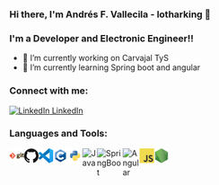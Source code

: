 ### Hi there, I'm Andrés F. Vallecila - lotharking 👋

### I'm a Developer and Electronic Engineer!!

- 🔭 I’m currently working on Carvajal TyS
- 🌱 I’m currently learning Spring boot and angular

### Connect with me:
[![LinkedIn](https://i.stack.imgur.com/gVE0j.png) LinkedIn](https://www.linkedin.com/in/andres-felipe-vallecilla-puentes/)

### Languages and Tools:

<img align="left" alt="Git" width="26px" src="https://raw.githubusercontent.com/github/explore/80688e429a7d4ef2fca1e82350fe8e3517d3494d/topics/git/git.png" />
<img align="left" alt="GitHub" width="26px" src="https://raw.githubusercontent.com/github/explore/78df643247d429f6cc873026c0622819ad797942/topics/github/github.png" />
<img align="left" alt="Visual Studio Code" width="26px" src="https://raw.githubusercontent.com/github/explore/80688e429a7d4ef2fca1e82350fe8e3517d3494d/topics/visual-studio-code/visual-studio-code.png" />
<img align="left" alt="C" width="26px" src="https://raw.githubusercontent.com/github/explore/80688e429a7d4ef2fca1e82350fe8e3517d3494d/topics/c/c.png" />
<img align="left" alt="Python" width="26px" src="https://raw.githubusercontent.com/github/explore/80688e429a7d4ef2fca1e82350fe8e3517d3494d/topics/python/python.png" />
<img align="left" alt="Java" width="26px" src="https://raw.githubusercontent.com/jmnote/z-icons/master/svg/java.svg" />
<img align="left" alt="SpringBoot" width="46px" src="https://user-images.githubusercontent.com/33158051/103466606-760a4000-4d14-11eb-9941-2f3d00371471.png" />
<img align="left" alt="Angular" width="30px" src="https://camo.githubusercontent.com/b9b1c0029ece2f7cdb79f8c963a67c21fd32b6d8f7a44248b33f1bcf854bd0d9/68747470733a2f2f6272616e64736c6f676f732e636f6d2f77702d636f6e74656e742f75706c6f6164732f696d616765732f6c617267652f616e67756c61722d69636f6e2d6c6f676f2e706e67" />
<img align="left" alt="JavaScript" width="26px" src="https://raw.githubusercontent.com/github/explore/80688e429a7d4ef2fca1e82350fe8e3517d3494d/topics/javascript/javascript.png" />
<img align="left" alt="Node.js" width="26px" src="https://raw.githubusercontent.com/github/explore/80688e429a7d4ef2fca1e82350fe8e3517d3494d/topics/nodejs/nodejs.png" />

<br />
<br />
<!--
&nbsp;
[![Linkedin]
[![GitHub](https://i.stack.imgur.com/tskMh.png) GitHub](https://github.com/)
-->
